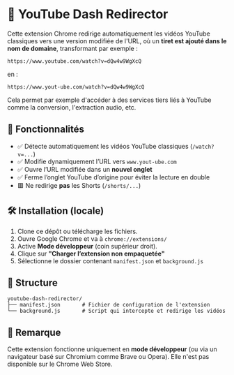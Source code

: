 # 🎯 YouTube Dash Redirector

Cette extension Chrome redirige automatiquement les vidéos YouTube classiques vers une version modifiée de l'URL, où un **tiret est ajouté dans le nom de domaine**, transformant par exemple :

```
https://www.youtube.com/watch?v=dQw4w9WgXcQ
```

en :

```
https://www.yout-ube.com/watch?v=dQw4w9WgXcQ
```

Cela permet par exemple d'accéder à des services tiers liés à YouTube comme la conversion, l'extraction audio, etc.

## 🚀 Fonctionnalités

- ✅ Détecte automatiquement les vidéos YouTube classiques (`/watch?v=...`)
- ✅ Modifie dynamiquement l’URL vers `www.yout-ube.com`
- ✅ Ouvre l’URL modifiée dans un **nouvel onglet**
- ✅ Ferme l’onglet YouTube d’origine pour éviter la lecture en double
- 🟥 Ne redirige **pas** les Shorts (`/shorts/...`)

## 🛠️ Installation (locale)

1. Clone ce dépôt ou télécharge les fichiers.
2. Ouvre Google Chrome et va à `chrome://extensions/`
3. Active **Mode développeur** (coin supérieur droit).
4. Clique sur **"Charger l’extension non empaquetée"**
5. Sélectionne le dossier contenant `manifest.json` et `background.js`

## 📁 Structure

```
youtube-dash-redirector/
├── manifest.json       # Fichier de configuration de l'extension
└── background.js       # Script qui intercepte et redirige les vidéos
```

## 🧠 Remarque

Cette extension fonctionne uniquement en **mode développeur** (ou via un navigateur basé sur Chromium comme Brave ou Opera). Elle n'est pas disponible sur le Chrome Web Store.
